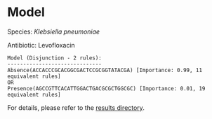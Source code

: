 
# Model

Species: *Klebsiella pneumoniae*

Antibiotic: Levofloxacin

```
Model (Disjunction - 2 rules):
------------------------------
Absence(ACCACCCGCACGGCGACTCCGCGGTATACGA) [Importance: 0.99, 11 equivalent rules]
OR
Presence(AGCCGTTCACATTGGACTGACGCGCTGGCGC) [Importance: 0.01, 19 equivalent rules]

```

For details, please refer to the [results directory](../../../../../results/scm_b/klebsiella%20pneumoniae/levofloxacin/repeat_7/).

